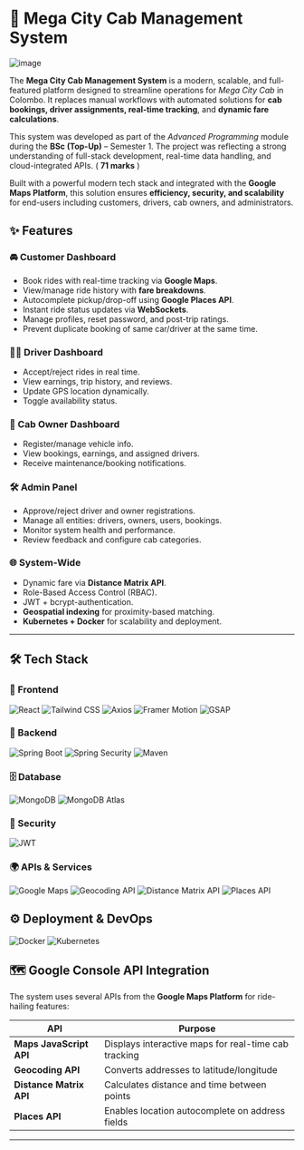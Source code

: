 # 🚖 Mega City Cab Management System

![image](https://github.com/user-attachments/assets/d0e1eb98-cf24-45fc-8c82-2427e3b87d99)


The **Mega City Cab Management System** is a modern, scalable, and full-featured platform designed to streamline operations for *Mega City Cab* in Colombo. It replaces manual workflows with automated solutions for **cab bookings, driver assignments, real-time tracking**, and **dynamic fare calculations**.

This system was developed as part of the *Advanced Programming* module during the **BSc (Top-Up)** – Semester 1. The project was  reflecting a strong understanding of full-stack development, real-time data handling, and cloud-integrated APIs. ( **71 marks** )

Built with a powerful modern tech stack and integrated with the **Google Maps Platform**, this solution ensures **efficiency, security, and scalability** for end-users including customers, drivers, cab owners, and administrators.


## ✨ Features

### 🚘 Customer Dashboard
- Book rides with real-time tracking via **Google Maps**.
- View/manage ride history with **fare breakdowns**.
- Autocomplete pickup/drop-off using **Google Places API**.
- Instant ride status updates via **WebSockets**.
- Manage profiles, reset password, and post-trip ratings.
- Prevent duplicate booking of same car/driver at the same time.

### 👨‍✈️ Driver Dashboard
- Accept/reject rides in real time.
- View earnings, trip history, and reviews.
- Update GPS location dynamically.
- Toggle availability status.

### 🚖 Cab Owner Dashboard
- Register/manage vehicle info.
- View bookings, earnings, and assigned drivers.
- Receive maintenance/booking notifications.

### 🛠️ Admin Panel
- Approve/reject driver and owner registrations.
- Manage all entities: drivers, owners, users, bookings.
- Monitor system health and performance.
- Review feedback and configure cab categories.

### 🌐 System-Wide
- Dynamic fare via **Distance Matrix API**.
- Role-Based Access Control (RBAC).
- JWT + bcrypt-authentication.
- **Geospatial indexing** for proximity-based matching.
- **Kubernetes + Docker** for scalability and deployment.
---

## 🛠️ Tech Stack

### 🚀 Frontend
![React](https://img.shields.io/badge/React-61DAFB?style=for-the-badge&logo=react&logoColor=black)
![Tailwind CSS](https://img.shields.io/badge/Tailwind_CSS-06B6D4?style=for-the-badge&logo=tailwind-css&logoColor=white)
![Axios](https://img.shields.io/badge/Axios-5A29E4?style=for-the-badge&logo=axios&logoColor=white)
![Framer Motion](https://img.shields.io/badge/Framer_Motion-0055FF?style=for-the-badge&logo=framer&logoColor=white)
![GSAP](https://img.shields.io/badge/GSAP-88CE02?style=for-the-badge&logo=greensock&logoColor=white)


### 🔧 Backend
![Spring Boot](https://img.shields.io/badge/Spring_Boot-6DB33F?style=for-the-badge&logo=spring-boot&logoColor=white)
![Spring Security](https://img.shields.io/badge/Spring_Security-6DB33F?style=for-the-badge&logo=spring&logoColor=white)
![Maven](https://img.shields.io/badge/Maven-C71A36?style=for-the-badge&logo=apache-maven&logoColor=white)


### 🗄️ Database
![MongoDB](https://img.shields.io/badge/MongoDB-47A248?style=for-the-badge&logo=mongodb&logoColor=white)
![MongoDB Atlas](https://img.shields.io/badge/MongoDB_Atlas-2DCD59?style=for-the-badge&logo=mongodb&logoColor=white)

### 🔐 Security
![JWT](https://img.shields.io/badge/JWT-000000?style=for-the-badge&logo=jsonwebtokens&logoColor=white)

### 🌍 APIs & Services
![Google Maps](https://img.shields.io/badge/Google_Maps_API-4285F4?style=for-the-badge&logo=google-maps&logoColor=white)
![Geocoding API](https://img.shields.io/badge/Geocoding_API-F9AB00?style=for-the-badge&logo=google&logoColor=white)
![Distance Matrix API](https://img.shields.io/badge/Distance_Matrix_API-34A853?style=for-the-badge&logo=google&logoColor=white)
![Places API](https://img.shields.io/badge/Places_API-EA4335?style=for-the-badge&logo=google&logoColor=white)

## ⚙️ Deployment & DevOps
![Docker](https://img.shields.io/badge/Docker-2496ED?style=for-the-badge&logo=docker&logoColor=white)
![Kubernetes](https://img.shields.io/badge/Kubernetes-326CE5?style=for-the-badge&logo=kubernetes&logoColor=white)


## 🗺️ Google Console API Integration

The system uses several APIs from the **Google Maps Platform** for ride-hailing features:

| API | Purpose |
|-----|---------|
| **Maps JavaScript API** | Displays interactive maps for real-time cab tracking |
| **Geocoding API** | Converts addresses to latitude/longitude |
| **Distance Matrix API** | Calculates distance and time between points |
| **Places API** | Enables location autocomplete on address fields |

---




